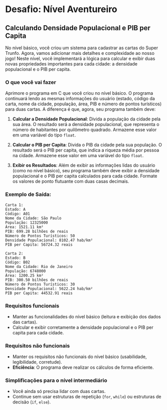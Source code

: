 # Desafio: Nível Aventureiro
## Calculando Densidade Populacional e PIB per Capita

No nível básico, você criou um sistema para cadastrar as cartas do Super Trunfo. Agora, vamos adicionar mais detalhes e complexidade ao nosso jogo! Neste nível, você implementará a lógica para calcular e exibir duas novas propriedades importantes para cada cidade: a densidade populacional e o PIB per capita.

### O que você vai fazer

Aprimore o programa em C que você criou no nível básico. O programa continuará lendo as mesmas informações do usuário (estado, código da carta, nome da cidade, população, área, PIB e número de pontos turísticos) para duas cartas. A diferença é que, agora, seu programa também deve:

1.  **Calcular a Densidade Populacional**: Divida a população da cidade pela sua área. O resultado será a densidade populacional, que representa o número de habitantes por quilômetro quadrado. Armazene esse valor em uma variável do tipo `float`.

2.  **Calcular o PIB per Capita**: Divida o PIB da cidade pela sua população. O resultado será o PIB per capita, que indica a riqueza média por pessoa na cidade. Armazene esse valor em uma variável do tipo `float`.

3.  **Exibir os Resultados**: Além de exibir as informações lidas do usuário (como no nível básico), seu programa também deve exibir a densidade populacional e o PIB per capita calculados para cada cidade. Formate os valores de ponto flutuante com duas casas decimais.

### Exemplo de Saída:

```
Carta 1:
Estado: A
Código: A01
Nome da Cidade: São Paulo
População: 12325000
Área: 1521.11 km²
PIB: 699.28 bilhões de reais
Número de Pontos Turísticos: 50
Densidade Populacional: 8102.47 hab/km²
PIB per Capita: 56724.32 reais

Carta 2:
Estado: B
Código: B02
Nome da Cidade: Rio de Janeiro
População: 6748000
Área: 1200.25 km²
PIB: 300.50 bilhões de reais
Número de Pontos Turísticos: 30
Densidade Populacional: 5622.24 hab/km²
PIB per Capita: 44532.91 reais
```

### Requisitos funcionais

*   Manter as funcionalidades do nível básico (leitura e exibição dos dados das cartas).
*   Calcular e exibir corretamente a densidade populacional e o PIB per capita para cada cidade.

### Requisitos não funcionais

*   Manter os requisitos não funcionais do nível básico (usabilidade, legibilidade, corretude).
*   **Eficiência**: O programa deve realizar os cálculos de forma eficiente.

### Simplificações para o nível intermediário

*   Você ainda só precisa lidar com duas cartas.
*   Continue sem usar estruturas de repetição (`for`, `while`) ou estruturas de decisão (`if`, `else`).